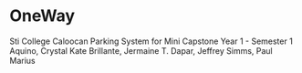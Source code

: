 # OneWay
Sti College Caloocan Parking System for Mini Capstone Year 1 - Semester 1
Aquino, Crystal Kate
Brillante, Jermaine T.
Dapar, Jeffrey
Simms, Paul Marius